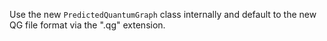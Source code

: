Use the new `PredictedQuantumGraph` class internally and default to the new QG file format via the ".qg" extension.
